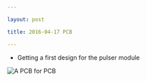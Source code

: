 ```yaml
---

layout: post

title: 2016-04-17 PCB

---
```



-   Getting a first design for the pulser module

![A PCB for
PCB](https://raw.githubusercontent.com/kelu124/echomods/master/tobo/viewme.png)

